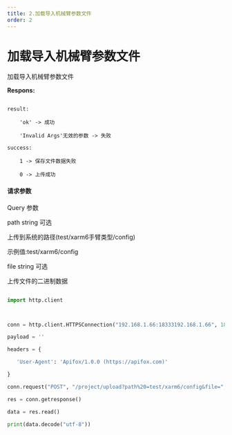 ```yaml
---
title: 2.加载导入机械臂参数文件
order: 2
---
```

# 加载导入机械臂参数文件



加载导入机械臂参数文件



**Respons:**



```

result:

    'ok' -> 成功

    'Invalid Args'无效的参数 -> 失败

success:

    1 -> 保存文件数据失败

    0 -> 上传成功

```







#### 请求参数



Query 参数



path string 可选



上传到系统的路径(test/xarm6手臂类型/config)



示例值:test/xarm6/config



file   string 可选



上传文件的二进制数据







```python

import http.client



conn = http.client.HTTPSConnection("192.168.1.66:18333192.168.1.66", 18333)

payload = ''

headers = {

   'User-Agent': 'Apifox/1.0.0 (https://apifox.com)'

}

conn.request("POST", "/project/upload?path%20=test/xarm6/config&file=", payload, headers)

res = conn.getresponse()

data = res.read()

print(data.decode("utf-8"))

```


